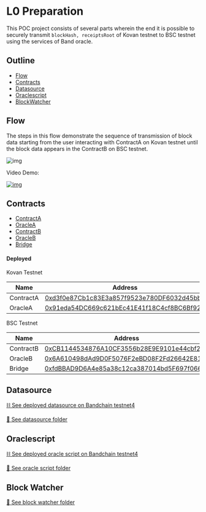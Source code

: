 # L0 Preparation

This POC project consists of several parts wherein the end it is possible to securely transmit `blockHash, receiptsRoot` of Kovan testnet to BSC testnet using the services of Band oracle.

## Outline

- [Flow](#Flow)
- [Contracts](#Contracts)
- [Datasource](#Datasource)
- [Oraclescript](#Oraclescript)
- [BlockWatcher](#BlockWatcher)

## Flow

The steps in this flow demonstrate the sequence of transmission of block data starting from the user interacting with ContractA on Kovan testnet until the block data appears in the ContractB on BSC testnet.

![img](https://user-images.githubusercontent.com/12705423/131868544-8e1678d3-acc2-4fc1-a2a3-1c8dc62d2363.png)

Video Demo:

[![img](https://user-images.githubusercontent.com/12705423/131883015-27f3f602-3569-465f-9542-fa586e1ed79d.png)](https://www.youtube.com/watch?v=I3ho5ezB8mI)

## Contracts

- [ContractA](./poc_contracts/ContractA.sol)
- [OracleA](./poc_contracts/OracleA.sol)
- [ContractB](./poc_contracts/ContractB.sol)
- [OracleB](./poc_contracts/OracleB.sol)
- [Bridge](https://github.com/prin-r/bridge-sol-08/blob/master/contracts/bridge/Bridge.sol)

#### Deployed

Kovan Testnet

| Name      | Address                                                                                                                          |
| --------- | -------------------------------------------------------------------------------------------------------------------------------- |
| ContractA | [0xd3f0e87Cb1c83E3a857f9523e780DF6032d45bb9](https://kovan.etherscan.io/address/0xd3f0e87Cb1c83E3a857f9523e780DF6032d45bb9#code) |
| OracleA   | [0x91eda54DC669c621bEc41E41f18C4cf8BC6Bf922](https://kovan.etherscan.io/address/0x91eda54DC669c621bEc41E41f18C4cf8BC6Bf922#code) |

BSC Testnet

| Name      | Address                                                                                                                           |
| --------- | --------------------------------------------------------------------------------------------------------------------------------- |
| ContractB | [0xCB1144534876A10CF3556b28E9E9101e44cbf215](https://testnet.bscscan.com/address/0xCB1144534876A10CF3556b28E9E9101e44cbf215#code) |
| OracleB   | [0x6A610498dAd9D0F5076F2eBD08F2Fd26642E81ac](https://testnet.bscscan.com/address/0x6A610498dAd9D0F5076F2eBD08F2Fd26642E81ac#code) |
| Bridge    | [0xfdBBAD9D6A4e85a38c12ca387014bd5F697f0661](https://testnet.bscscan.com/address/0xfdBBAD9D6A4e85a38c12ca387014bd5F697f0661#code) |

## Datasource

[⛓️ See deployed datasource on Bandchain testnet4](https://laozi-testnet4.cosmoscan.io/data-source/238#code)

[📁 See datasource folder](./datasource)

## Oraclescript

[⛓️ See deployed oracle script on Bandchain testnet4](https://laozi-testnet4.cosmoscan.io/oracle-script/113)

[📁 See oracle script folder](./oracle_script)

## Block Watcher

[📁 See block watcher folder](./block_watcher)
